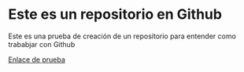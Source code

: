 # Este es un repositorio en Github

Este es una prueba de creación de un repositorio para entender como trababjar con Github

[Enlace de prueba](https://google.com.co)
